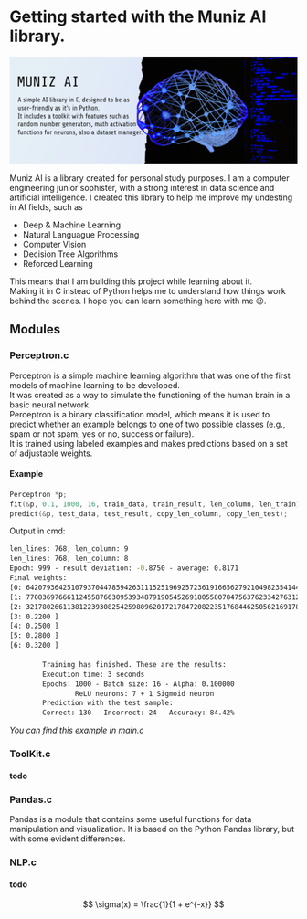 # Getting started with the Muniz AI library.

![banner](https://raw.githubusercontent.com/micaelmz/micaelmz/main/images/muniz-ai/muniz-ai-banner.png)


Muniz AI is a library created for personal study purposes. I am a computer engineering junior sophister, with a strong interest in data science and artificial intelligence.
I created this library to help me improve my undesting in AI fields, such as<br>

- Deep & Machine Learning
- Natural Languague Processing
- Computer Vision
- Decision Tree Algorithms
- Reforced Learning


This means that I am building this project while learning about it.
<br>
Making it in C instead of Python helps me to understand how things work behind the scenes. I hope you can learn something here with me 😉.

## Modules
### Perceptron.c
Perceptron is a simple machine learning algorithm that was one of the first models of machine learning to be developed.<br> 
It was created as a way to simulate the functioning of the human brain in a basic neural network.<br>
Perceptron is a binary classification model, which means it is used to predict whether an example belongs to one of two possible classes (e.g., spam or not spam, yes or no, success or failure).<br> 
It is trained using labeled examples and makes predictions based on a set of adjustable weights.<br>

#### Example
```c
Perceptron *p;
fit(&p, 0.1, 1000, 16, train_data, train_result, len_column, len_train);
predict(&p, test_data, test_result, copy_len_column, copy_len_test);
```
Output in cmd:
```cmd
len_lines: 768, len_column: 9
len_lines: 768, len_column: 8
Epoch: 999 - result deviation: -0.8750 - average: 0.8171
Final weights:
[0: 642079364251079370447859426311152519692572361916656279210498235414430060875984315686578569038790656.0000 ]
[1: 77083697666112455876630953934879190545269180558078475637623342763127658152134431692687322255684796416.0000 ]
[2: 32178026611381223930825425980962017217847208223517684462505621691783168453339244560654189588289421312.0000 ]
[3: 0.2200 ]
[4: 0.2500 ]
[5: 0.2800 ]
[6: 0.3200 ]

        Training has finished. These are the results:
        Execution time: 3 seconds
        Epochs: 1000 - Batch size: 16 - Alpha: 0.100000
                ReLU neurons: 7 + 1 Sigmoid neuron
        Prediction with the test sample:
        Correct: 130 - Incorrect: 24 - Accuracy: 84.42%
```
<i>You can find this example in main.c</i>

### ToolKit.c
#### todo

### Pandas.c
Pandas is a module that contains some useful functions for data manipulation and visualization. It is based on the Python Pandas library, but with some evident differences.<br>

### NLP.c
#### todo

$$ \sigma(x) = \frac{1}{1 + e^{-x}} $$